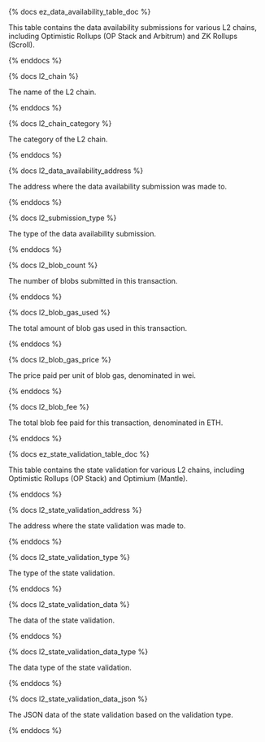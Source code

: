 {% docs ez_data_availability_table_doc %}

This table contains the data availability submissions for various L2 chains, including Optimistic Rollups (OP Stack and Arbitrum) and ZK Rollups (Scroll).

{% enddocs %}

{% docs l2_chain %}

The name of the L2 chain.

{% enddocs %}

{% docs l2_chain_category %}

The category of the L2 chain.

{% enddocs %}

{% docs l2_data_availability_address %}

The address where the data availability submission was made to.

{% enddocs %}

{% docs l2_submission_type %}

The type of the data availability submission.

{% enddocs %}

{% docs l2_blob_count %}

The number of blobs submitted in this transaction.

{% enddocs %}

{% docs l2_blob_gas_used %}

The total amount of blob gas used in this transaction.

{% enddocs %}

{% docs l2_blob_gas_price %}

The price paid per unit of blob gas, denominated in wei.

{% enddocs %}

{% docs l2_blob_fee %}

The total blob fee paid for this transaction, denominated in ETH.

{% enddocs %}

{% docs ez_state_validation_table_doc %}

This table contains the state validation for various L2 chains, including Optimistic Rollups (OP Stack) and Optimium (Mantle).

{% enddocs %}

{% docs l2_state_validation_address %}

The address where the state validation was made to.

{% enddocs %}

{% docs l2_state_validation_type %}

The type of the state validation.

{% enddocs %}

{% docs l2_state_validation_data %}

The data of the state validation.

{% enddocs  %}

{% docs l2_state_validation_data_type %}

The data type of the state validation.

{% enddocs %}

{% docs l2_state_validation_data_json %}

The JSON data of the state validation based on the validation type.

{% enddocs %}
